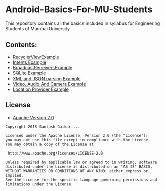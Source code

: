 # Android-Basics-For-MU-Students
This repository contains all the basics included in syllabus for Engineering Students of Mumbai University 

## Contents:

* [RecyclerViewExample](https://github.com/sgaikar1/Android-Basics-For-MU-Students/tree/master/RecyclerViewExample)
* [Intents Example](https://github.com/sgaikar1/Android-Basics-For-MU-Students/tree/master/IntentExample)
* [BroadcastReceiversExample](https://github.com/sgaikar1/Android-Basics-For-MU-Students/tree/master/BroadcastReceiverExample)
* [SQLite Example](https://github.com/sgaikar1/Android-Basics-For-MU-Students/tree/master/SQLiteExample)
* [XML and JSON parsing Example](https://github.com/sgaikar1/Android-Basics-For-MU-Students/tree/master/XmlAndJsonParsingExample)
* [Video, Audio And Camera Example](https://github.com/sgaikar1/Android-Basics-For-MU-Students/tree/master/VideoPlayer)
* [Location Provider Example](https://github.com/sgaikar1/Android-Basics-For-MU-Students/tree/master/LocationProviderExample)

## License

* [Apache Version 2.0](http://www.apache.org/licenses/LICENSE-2.0.html)

```
Copyright 2018 Santosh Gaikar....

Licensed under the Apache License, Version 2.0 (the "License");
you may not use this file except in compliance with the License.
You may obtain a copy of the License at

 http://www.apache.org/licenses/LICENSE-2.0

Unless required by applicable law or agreed to in writing, software
distributed under the License is distributed on an "AS IS" BASIS,
WITHOUT WARRANTIES OR CONDITIONS OF ANY KIND, either express or implied.
See the License for the specific language governing permissions and
limitations under the License.
```
